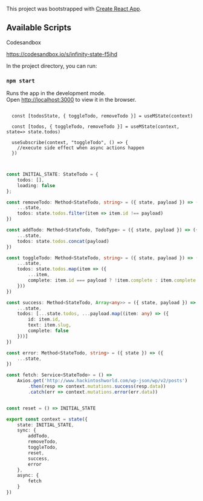 This project was bootstrapped with [Create React App](https://github.com/facebook/create-react-app).

## Available Scripts

Codesandbox

https://codesandbox.io/s/infinity-state-f5jhd

In the project directory, you can run:

### `npm start`

Runs the app in the development mode.<br>
Open [http://localhost:3000](http://localhost:3000) to view it in the browser.




```TSX

  const [todosState, { toggleTodo, removeTodo }] = useMState(context)

  const [todos, { toggleTodo, removeTodo }] = useMState(context, state=> state.todos)

  useSubscribe(context, "toggleTodo", () => {
    //execute side effect when async actions happen
  })
  
```

```Typescript

const INITIAL_STATE: StateTodo = {
    todos: [],
    loading: false
};

const removeTodo: Method<StateTodo, string> = ({ state, payload }) => ({
    ...state,
    todos: state.todos.filter(item => item.id !== payload)
})

const addTodo: Method<StateTodo, TodoType> = ({ state, payload }) => ({
    ...state,
    todos: state.todos.concat(payload)
})

const toggleTodo: Method<StateTodo, string> = ({ state, payload }) => ({
    ...state,
    todos: state.todos.map(item => ({
        ...item,
        complete: item.id === payload ? !item.complete : item.complete
    }))
})

const success: Method<StateTodo, Array<any>> = ({ state, payload }) => ({
    ...state,
    todos: [...state.todos, ...payload.map((item: any) => ({
        id: item.id,
        text: item.slug,
        complete: false
    }))]
})

const error: Method<StateTodo, string> = ({ state }) => ({
    ...state,
})

const fetch: Service<StateTodo> = () =>
    Axios.get('http://www.hackintoshworld.com/wp-json/wp/v2/posts')
        .then(resp => context.mutations.success(resp.data))
        .catch(err => context.mutations.error(err.data))


const reset = () => INITIAL_STATE

export const context = state({
    state: INITIAL_STATE,
    sync: {
        addTodo,
        removeTodo,
        toggleTodo,
        reset,
        success,
        error
    },
    async: {
        fetch
    }
})

```
